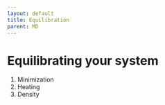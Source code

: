 ```yaml
---
layout: default
title: Equilibration 
parent: MD
---
```


# Equilibrating your system

1. Minimization
2. Heating
3. Density

